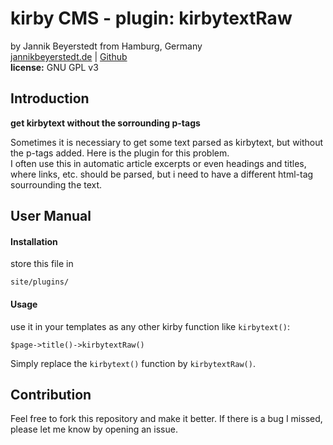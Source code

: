 # kirby CMS - plugin: kirbytextRaw
by Jannik Beyerstedt from Hamburg, Germany  
[jannikbeyerstedt.de](http://jannikbeyerstedt.de) | [Github](https://github.com/jbeyerstedt)  
**license:** GNU GPL v3

## Introduction
**get kirbytext without the sorrounding p-tags**

Sometimes it is necessiary to get some text parsed as kirbytext, but without the p-tags added. Here is the plugin for this problem.  
I often use this in automatic article excerpts or even headings and titles, where links, etc. should be parsed, but i need to have a different html-tag sourrounding the text.

## User Manual

#### Installation
store this file in

    site/plugins/

#### Usage
use it in your templates as any other kirby function like `kirbytext()`:

    $page->title()->kirbytextRaw()

Simply replace the `kirbytext()` function by `kirbytextRaw()`.


## Contribution
Feel free to fork this repository and make it better. If there is a bug I missed, please let me know by opening an issue.
